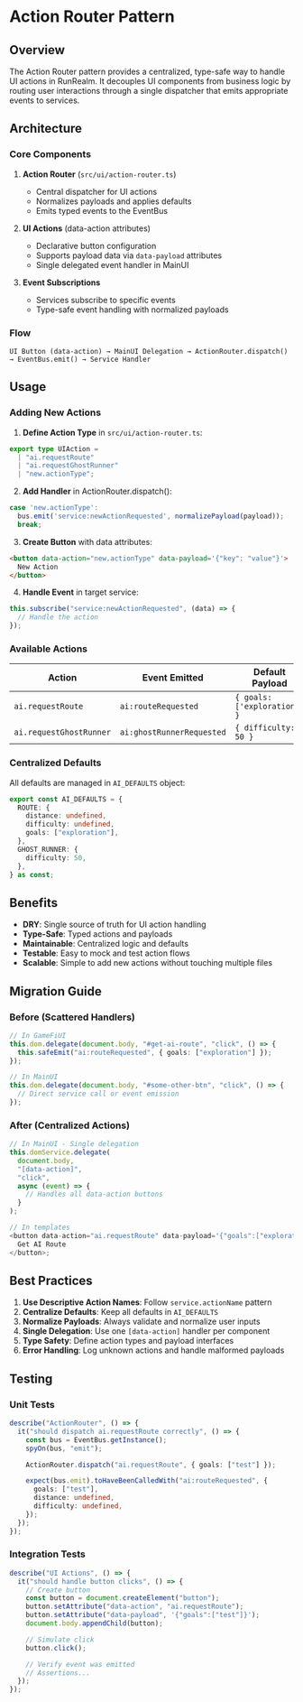# Action Router Pattern

## Overview

The Action Router pattern provides a centralized, type-safe way to handle UI actions in RunRealm. It decouples UI components from business logic by routing user interactions through a single dispatcher that emits appropriate events to services.

## Architecture

### Core Components

1. **Action Router** (`src/ui/action-router.ts`)

   - Central dispatcher for UI actions
   - Normalizes payloads and applies defaults
   - Emits typed events to the EventBus

2. **UI Actions** (data-action attributes)

   - Declarative button configuration
   - Supports payload data via `data-payload` attributes
   - Single delegated event handler in MainUI

3. **Event Subscriptions**
   - Services subscribe to specific events
   - Type-safe event handling with normalized payloads

### Flow

```
UI Button (data-action) → MainUI Delegation → ActionRouter.dispatch() → EventBus.emit() → Service Handler
```

## Usage

### Adding New Actions

1. **Define Action Type** in `src/ui/action-router.ts`:

```typescript
export type UIAction =
  | "ai.requestRoute"
  | "ai.requestGhostRunner"
  | "new.actionType";
```

2. **Add Handler** in ActionRouter.dispatch():

```typescript
case 'new.actionType':
  bus.emit('service:newActionRequested', normalizePayload(payload));
  break;
```

3. **Create Button** with data attributes:

```html
<button data-action="new.actionType" data-payload='{"key": "value"}'>
  New Action
</button>
```

4. **Handle Event** in target service:

```typescript
this.subscribe("service:newActionRequested", (data) => {
  // Handle the action
});
```

### Available Actions

| Action                  | Event Emitted             | Default Payload              |
| ----------------------- | ------------------------- | ---------------------------- |
| `ai.requestRoute`       | `ai:routeRequested`       | `{ goals: ['exploration'] }` |
| `ai.requestGhostRunner` | `ai:ghostRunnerRequested` | `{ difficulty: 50 }`         |

### Centralized Defaults

All defaults are managed in `AI_DEFAULTS` object:

```typescript
export const AI_DEFAULTS = {
  ROUTE: {
    distance: undefined,
    difficulty: undefined,
    goals: ["exploration"],
  },
  GHOST_RUNNER: {
    difficulty: 50,
  },
} as const;
```

## Benefits

- **DRY**: Single source of truth for UI action handling
- **Type-Safe**: Typed actions and payloads
- **Maintainable**: Centralized logic and defaults
- **Testable**: Easy to mock and test action flows
- **Scalable**: Simple to add new actions without touching multiple files

## Migration Guide

### Before (Scattered Handlers)

```typescript
// In GameFiUI
this.dom.delegate(document.body, "#get-ai-route", "click", () => {
  this.safeEmit("ai:routeRequested", { goals: ["exploration"] });
});

// In MainUI
this.dom.delegate(document.body, "#some-other-btn", "click", () => {
  // Direct service call or event emission
});
```

### After (Centralized Actions)

```typescript
// In MainUI - Single delegation
this.domService.delegate(
  document.body,
  "[data-action]",
  "click",
  async (event) => {
    // Handles all data-action buttons
  }
);

// In templates
<button data-action="ai.requestRoute" data-payload='{"goals":["exploration"]}'>
  Get AI Route
</button>;
```

## Best Practices

1. **Use Descriptive Action Names**: Follow `service.actionName` pattern
2. **Centralize Defaults**: Keep all defaults in `AI_DEFAULTS`
3. **Normalize Payloads**: Always validate and normalize user inputs
4. **Single Delegation**: Use one `[data-action]` handler per component
5. **Type Safety**: Define action types and payload interfaces
6. **Error Handling**: Log unknown actions and handle malformed payloads

## Testing

### Unit Tests

```typescript
describe("ActionRouter", () => {
  it("should dispatch ai.requestRoute correctly", () => {
    const bus = EventBus.getInstance();
    spyOn(bus, "emit");

    ActionRouter.dispatch("ai.requestRoute", { goals: ["test"] });

    expect(bus.emit).toHaveBeenCalledWith("ai:routeRequested", {
      goals: ["test"],
      distance: undefined,
      difficulty: undefined,
    });
  });
});
```

### Integration Tests

```typescript
describe("UI Actions", () => {
  it("should handle button clicks", () => {
    // Create button
    const button = document.createElement("button");
    button.setAttribute("data-action", "ai.requestRoute");
    button.setAttribute("data-payload", '{"goals":["test"]}');
    document.body.appendChild(button);

    // Simulate click
    button.click();

    // Verify event was emitted
    // Assertions...
  });
});
```
